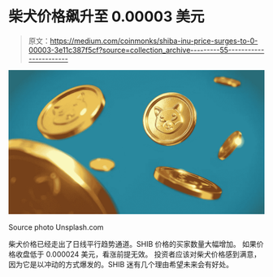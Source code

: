 # 柴犬价格飙升至 0.00003 美元

> 原文：<https://medium.com/coinmonks/shiba-inu-price-surges-to-0-00003-3e11c387f5cf?source=collection_archive---------55----------------------->

![](img/1ac614237a0eeb394dfcc86f7ca9d13a.png)

Source photo Unsplash.com

柴犬价格已经走出了日线平行趋势通道。SHIB 价格的买家数量大幅增加。
如果价格收盘低于 0.000024 美元，看涨前提无效。
投资者应该对柴犬价格感到满意，因为它是以冲动的方式爆发的。SHIB 迷有几个理由希望未来会有好处。